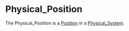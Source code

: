 # Physical_Position

The Physical_Position is a [Position](60009.md) in a [Physical_System](10000038.md).
